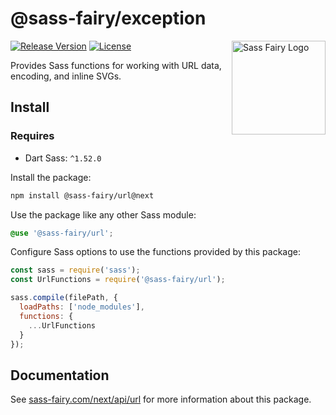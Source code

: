 # @sass-fairy/exception

<a href="https://sass-fairy.com/"><img src="https://sass-fairy.com/img/logo.svg" alt="Sass Fairy Logo" width="150" align="right" /></a>

[![Release Version](https://img.shields.io/npm/v/@sass-fairy/url/next.svg)](https://www.npmjs.com/package/@sass-fairy/url/v/next)
[![License](https://img.shields.io/badge/License-MIT-blue.svg)](https://opensource.org/licenses/MIT)

Provides Sass functions for working with URL data, encoding, and inline SVGs.

## Install

### Requires

* Dart Sass: `^1.52.0`

Install the package:

```bash
npm install @sass-fairy/url@next
```

Use the package like any other Sass module:

```scss
@use '@sass-fairy/url';
```

Configure Sass options to use the functions provided by this package:

```js
const sass = require('sass');
const UrlFunctions = require('@sass-fairy/url');

sass.compile(filePath, {
  loadPaths: ['node_modules'],
  functions: {
    ...UrlFunctions
  }
});
```

## Documentation

See [sass-fairy.com/next/api/url](http://sass-fairy.com/next/api/url) for more information about this package.
